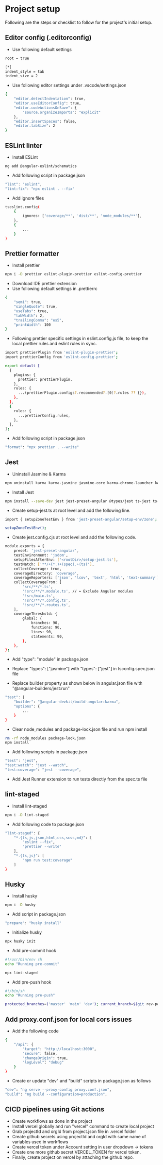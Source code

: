 # Project setup

Following are the steps or checklist to follow for the project's initial setup.

## Editor config (.editorconfig)

- Use following default settings

```bash
root = true

[*]
indent_style = tab
indent_size = 2
```

- Use following editor settings under .vscode/settings.json

```bash
{
	"editor.detectIndentation": true,
	"editor.useEditorConfig": true,
	"editor.codeActionsOnSave": {
		"source.organizeImports": "explicit"
	},
	"editor.insertSpaces": false,
	"editor.tabSize": 2
}
```

## ESLint linter

- Install ESLint

```bash
ng add @angular-eslint/schematics
```

- Add following script in package.json

```bash
"lint": "eslint",
"lint:fix": "npx eslint . --fix"
```

- Add ignore files

```bash
tseslint.config(
	{
		ignores: ['coverage/**', 'dist/**', 'node_modules/**'],
	},
	{
		...
	}
)
```

## Prettier formatter

- Install prettier

```bash
npm i -D prettier eslint-plugin-prettier eslint-config-prettier

```

- Download IDE prettier extension
- Use following default settings in .prettierrc

```bash
{
	"semi": true,
	"singleQuote": true,
	"useTabs": true,
	"tabWidth": 2,
	"trailingComma": "es5",
	"printWidth": 100
}
```

- Following prettier specific settings in eslint.config.js file, to keep the local prettier rules and eslint rules in sync.

```bash
import prettierPlugin from 'eslint-plugin-prettier';
import prettierConfig from 'eslint-config-prettier';

export default [
  {
    plugins: {
      prettier: prettierPlugin,
    },
    rules: {
      ...(prettierPlugin.configs?.recommended?.[0]?.rules ?? {}),
    },
  },
  {
    rules: {
      ...prettierConfig.rules,
    },
  },
];
```

- Add following script in package.json

```bash
"format": "npx prettier . --write"
```

## Jest

- Uninstall Jasmine & Karma

```bash
npm uninstall karma karma-jasmine jasmine-core karma-chrome-launcher karma-coverage karma-jasmine-html-reporter @types/jasmine
```

- Install Jest

```bash
npm install --save-dev jest jest-preset-angular @types/jest ts-jest ts-node
```

- Create setup-jest.ts at root level and add the following line.

```bash
import { setupZoneTestEnv } from 'jest-preset-angular/setup-env/zone';

setupZoneTestEnv();
```

- Create jest.config.cjs at root level and add the following code.

```bash
module.exports = {
	preset: 'jest-preset-angular',
	testEnvironment: 'jsdom',
	setupFilesAfterEnv: ['<rootDir>/setup-jest.ts'],
	testMatch: ['**/+(*.)+(spec).+(ts)'],
	collectCoverage: true,
	coverageDirectory: 'coverage',
	coverageReporters: ['json', 'lcov', 'text', 'html', 'text-summary'],
	collectCoverageFrom: [
		'src/**/*.ts',
		'!src/**/*.module.ts', // ⬅ Exclude Angular modules
		'!src/main.ts',
		'!src/**/*.config.ts',
		'!src/**/*.routes.ts',
	],
	coverageThreshold: {
		global: {
			branches: 90,
			functions: 90,
			lines: 90,
			statements: 90,
		},
	},
};
```

- Add "type": "module" in package.json

- Replace "types": ["jasmine"] with "types": ["jest"] in tsconfig.spec.json file

- Replace builder property as shown below in angular.json file with "@angular-builders/jest:run"

```bash
"test": {
	"builder": "@angular-devkit/build-angular:karma",
	"options": {
		...
	}
}
```

- Clear node_modules and package-lock.json file and run npm install

```bash
rm -rf node_modules package-lock.json
npm install
```

- Add following scripts in package.json

```bash
"test": "jest",
"test:watch": "jest --watch",
"test:coverage": "jest --coverage",
```

- Add Jest Runner extension to run tests directly from the spec.ts file

## lint-staged

- Install lint-staged

```bash
npm i -D lint-staged
```

- Add following code to package.json

```bash
"lint-staged": {
	"*.{ts,js,json,html,css,scss,md}": [
		"eslint --fix",
		"prettier --write"
	],
	"*.{ts,js}": [
		"npm run test:coverage"
	]
}
```

## Husky

- Install husky

```bash
npm i -D husky
```

- Add script in package.json

```bash
"prepare": "husky install"
```

- Initialize husky

```bash
npx husky init
```

- Add pre-commit hook

```bash
#!/usr/bin/env sh
echo "Running pre-commit"

npx lint-staged
```

- Add pre-push hook

```bash
#!/bin/sh
echo "Running pre-push"

protected_branches=('master' 'main' 'dev'); current_branch=$(git rev-parse --abbrev-ref HEAD); for branch in "${protected_branches[@]}"; do if [ "$current_branch" = "$branch" ]; then echo '🚫 Direct push to '$branch' is not allowed! Please use a pull request.'; exit 1; fi; done
```

## Add proxy.conf.json for local cors issues

- Add the following code

```bash
{
	"/api": {
		"target": "http://localhost:3000",
		"secure": false,
		"changeOrigin": true,
		"logLevel": "debug"
	}
}
```

- Create or update "dev" and "build" scripts in package.json as follows

```bash
"dev": "ng serve --proxy-config proxy.conf.json",
"build": "ng build --configuration=production",
```

## CICD pipelines using Git actions

- Create workflows as done in the project
- Install vercel globally and run "vercel" command to create local project
- Grab projectId and orgId from project.json file in .vercel folder
- Create github secrets using projectId and orgId with same name of variables used in workflows
- Create vercel token under Account setting in user dropdown -> tokens
- Create one more github secret VERCEL_TOKEN for vercel token.
- Finally, create project on vercel by attaching the github repo.
